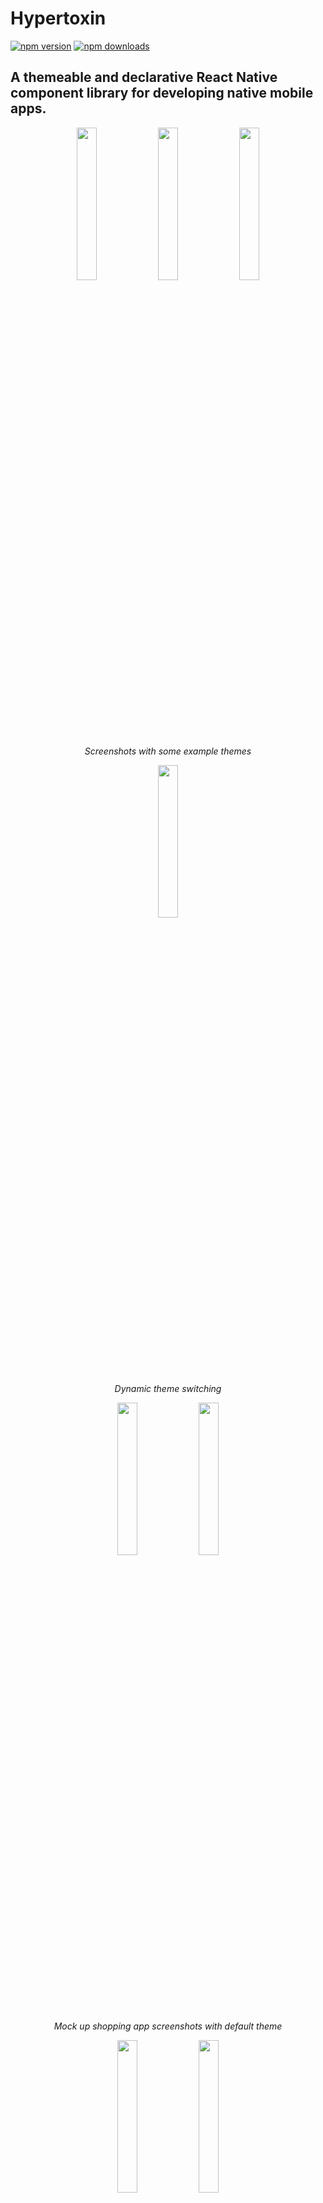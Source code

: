 # Hypertoxin
[![npm version](https://img.shields.io/npm/v/hypertoxin.svg?style=flat)](https://www.npmjs.com/package/hypertoxin)
[![npm downloads](https://img.shields.io/npm/dm/hypertoxin.svg?style=flat-square)](https://www.npmjs.com/package/hypertoxin)
## A themeable and declarative React Native component library for developing native mobile apps.

<p align="center">
    <img width="25%" height="25%" src="/assets/screenshots/screenshot-6.png">
    <img width="25%" height="25%" src="/assets/screenshots/screenshot-5.png">
    <img width="25%" height="25%" src="/assets/screenshots/screenshot-7.png">
</p>
<p align="center">
    <em>Screenshots with some example themes</em>
</p>

<p align="center">
    <img width="25%" height="25%" src="/assets/screen-records/theme-switching.gif">
</p>
<p align="center">
    <em>Dynamic theme switching</em>
</p>

<p align="center">
    <img width="25%" height="25%" src="/assets/screenshots/screenshot-1.png">
    <img width="25%" height="25%" src="/assets/screenshots/screenshot-2.png">
</p>
<p align="center">
    <em>Mock up shopping app screenshots with default theme</em>
</p>

<p align="center">
    <img width="25%" height="25%" src="/assets/screenshots/screenshot-3.png">
    <img width="25%" height="25%" src="/assets/screenshots/screenshot-4.png">
</p>
<p align="center">
    <em>Mock up shopping app screenshots with bubble theme</em>
</p>

# Installation

`$ npm install hypertoxin --save`

# Usage

The imported `hypertoxin` object is consists of `Ht`, `ThemeContext`, and `Theme`. `Ht` is an object containing all available components. `Theme` is the default global theme object which is used as a reference for making custom themes. `ThemeContext` the a react context provider which is required for setting custom themes.

```js
import React, { Component } from 'react';
import ReactNative from 'react-native'
import { Ht, ThemeContext, Theme as DefaultTheme } from 'hyperflow';

// All current available components. More to come...
const {
    FlatButton,
    RaisedButton,
    AreaButton,

    AvatarImage,
    IconImage,
    CoverImage,

    TextField,
    SearchField,

    HorizontalDivider,
    VeriticalDivider,

    HeadlineText,
    TitleText,
    SubtitleText,
    InfoText,
    CaptionText,

    BodyScreen,
    HeaderScreen,

    RowLayout,
    ColumnLayout
} = Ht;

export default class App extends Component {
  render() {
      return (
          <ThemeContext.Provider value = {{
              DefaultTheme // Modify this DefaultTheme object to make your own custom theme
          }}>
              // Top level app component goes here...
          </ThemeContext.Provider>
      );
  }
}

```

- [Documentations & Examples](#documentations)
    - [Button Components](#button-components)
    - [Field Components](#field-components)
    - [Text Components](#text-components)
    - [Image Components](#image-components)
    - [Layout Components](#layout-components)
    - [Screen Components](#screen-components)
    - [Animation API](#animation-api)
    - [Theme-customization](#text-components)
- [Demo](#demo)
- [Change Log](#change-log)
- [License](#license)

---

# Documentations

## Button Components

<p align="center">
    <img src="/assets/screen-records/buttons.gif">
</p>

Hypertoxin has three button components, [*FlatButton*](https://github.com/tuantle/hypertoxin/blob/develop/src/components/buttons/flat-button.js), [*RaisedButton*](https://github.com/tuantle/hypertoxin/blob/develop/src/components/buttons/raised-button.js), and [*AreaButton*](https://github.com/tuantle/hypertoxin/blob/develop/src/components/buttons/area-button.js)

#### Flat Button Properties

Prop | Type | Default | description
-----|------|---------|------------
exclusions | [string] | [] | Set which properties from parent component to ignore or exclude
room | string | `none` | Set button's room with respect to parent component which can be one of `none`, `content-left`, `content-middle`, `content-right`, `content-bottom`, `content-top`, `media`
action | string, object | `none` | Set button's onPress callback action to be defined by the parent component. This property is used when a button is set as a child search button for parent components such as SearchField, TextField, or HeaderScreen
shade | string, object | `themed` | Set button's shade theme, can be `themed`, `light`, or `dark`
overlay | string | `themed` | Set button's overplay style which can be one of `themed`, `opaque`, `translucent`, `translucent-outline`, `transparent`, `transparent-outline`
corner | string, number, object | `themed` | Set button's corner styles. As a number, corner is a scaler where border radius = corner * size. Set corner as an object for more control. For example `corner = { topLeft: 0.1, topRight: 0.1, bottomLeft: 0.1, bottomRight: 0.1}`
size  | string  | `themed`  | Set button's size which can be one of `themed`, `small`, `normal`, `large`
margin | string, number, object | None | Set button's margin styles. As a number, the margin is equally set around the button. Set margin as an object for more control. For example `margin = { top: 5, bottom: 5, left: 5, right: 5, horizontal: 5, vertical: 5}`
disabled | boolean | false | Disable the button
busy | boolean | false | Enable button busy activity indicator
rippled | boolean, string | `themed` | Enable button ripple animation
label | string | None | Button string label
color | string | `themed` | Set button's color style. Can be hex string, default color name, or themed color name
debounced | boolean | false | Enable button debouncing at 250 ms
initialAnimation | string, object | None  | See [Animation API](#animation-api) section for details
onPress | function | None | Button press action callback
style | object | None | Flat button style is an object with the following properties: `container: {...}, contentLeftRoom: {...}, contentMiddleRoom: {...}, contentRightRoom: {...}, badgeRoom: {...}, activityIndicatorRoom: {...}, label: {...}, ripple: {...}`. Standard React Native style properties go inside these properties. Changes to these properties will override the global theme. See [default style object](https://github.com/tuantle/hypertoxin/blob/c61f4bf96ac92efb550fb5264404f72cc0e1443f/src/components/buttons/flat-button.js#L53)

#### Raised Button Properties

Prop | Type | Default | description
-----|------|---------|------------
exclusions | [string] | [] | Set which properties from parent component to ignore or exclude
room | string | `none` | Set button's room with respect to parent component which can be one of `none`, `content-left`, `content-middle`, `content-right`, `content-bottom`, `content-top`, `media`
action | string, object | `none` | Set button's onPress callback action to be defined by the parent component. This property is used when a button is set as a child search button for parent components such as SearchField, TextField, or HeaderScreen
shade | string, object | `themed` | Set button's shade theme, can be `themed`, `light`, or `dark`
corner | string, number, object | `themed` | Set button's corner styles. As a number, corner is a scaler where border radius = corner * size. Set corner as an object for more control. For example `corner = { topLeft: 0.1, topRight: 0.1, bottomLeft: 0.1, bottomRight: 0.1}`
size  | string  | `themed`  | Set button's size which can be one of `themed`, `small`, `normal`, `large`
margin | string, number, object | None | Set button's margin styles. As a number, the margin is equally set around the button. Set margin as an object for more control. For example `margin = { top: 5, bottom: 5, left: 5, right: 5, horizontal: 5, vertical: 5}`
disabled | boolean | false | Disable the button
busy | boolean | false | Enable button busy activity indicator
rippled | boolean, string | `themed` | Enable button ripple animation
label | string | None | Button string label
color | string | `themed` | Set button's color style. Can be hex string, default color name, or themed color name
debounced | boolean | false | Enable button debouncing at 250 ms
initialAnimation | string, object | None  | See [Animation API](#animation-api) section for details
onPress | function | None | Button press action callback
style | object | None | Raised button style is an object with the following properties: `container: {...}, contentLeftRoom: {...}, contentMiddleRoom: {...}, contentRightRoom: {...}, badgeRoom: {...}, activityIndicatorRoom: {...}, label: {...}, ripple: {...}`. Standard React Native style properties go inside these properties. Changes to these properties will override the global theme. See [default style object](https://github.com/tuantle/hypertoxin/blob/c61f4bf96ac92efb550fb5264404f72cc0e1443f/src/components/buttons/raised-button.js#L63)

#### Area Button Properties

Prop | Type | Default | description
-----|------|---------|------------
exclusions | [string] | [] | Set which properties from parent component to ignore or exclude
room | string | `none` | Set button's room with respect to parent component which can be one of `none`, `content-left`, `content-middle`, `content-right`, `content-bottom`, `content-top`, `media`
action | string, object | `none` | Set button's onPress callback action to be defined by the parent component. This property is used when a button is set as a child search button for parent components such as SearchField, TextField, or HeaderScreen
shade | string, object | `themed` | Set button's shade theme, can be `themed`, `light`, or `dark`
overlay | string | `themed` | Set button's overplay style which can be one of `themed`, `opaque`, `translucent`, `transparent`
size  | string  | `themed`  | Set button's size which can be one of `themed`, `small`, `normal`, `large`
margin | string, number, object | None | Set button's margin styles. As a number, the margin is equally set around the button. Set margin as an object for more control. For example `margin = { top: 5, bottom: 5, left: 5, right: 5, horizontal: 5, vertical: 5}`
disabled | boolean | false | Disable the button
rippled | boolean, string | `themed` | Enable button ripple animation
debounced | boolean | false | Enable button debouncing at 250 ms
initialAnimation | string, object | None  | See [Animation API](#animation-api) section for details
onPress | function | None | Button press action callback
style | object | None | Area button style is an object with the following properties: `container: {...}, contentLeftRoom: {...}, contentRightRoom: {...}, ripple: {...}`. Unlike flat and raised buttons, there is no middle room styling. Standard React Native style properties go inside these properties. Changes to these properties will override the global theme. See [default style object](https://github.com/tuantle/hypertoxin/blob/c61f4bf96ac92efb550fb5264404f72cc0e1443f/src/components/buttons/area-button.js#L55)

*Note: `themed` propperty indicates using values defined by the global theme provider.*

By default, flat button component passes `shade`, `size`, and `color` properties down to it child components and at the same time set `margin = { 0 }` and `indentation = { 0 }` properties onto its children. This behaviour can be overide by child components with the `exclusions` property. For example, the icon image component below will not receice the `color = 'primary'` property from he parent button.

```jsx
<FlatButton overlay = 'opaque' size = 'small' label = 'SMALL' color = 'primary' >
    <IconImage exclusions = {[ `color` ]} room = 'content-left' source = 'home' />
</FlatButton>
```

#### Button Component Public Methods Access Via Reference

Methods | description
-----|------
animate | Do animation. See [Animation API](#animation-api)


#### Flat Button Examples

<p align="center">
    <img width="50%" height="50%" src="/assets/screenshots/flat-buttons.png">
</p>
<p align="center">
    <em>Standard flat buttons with colors defined by global theme</em>
</p>

```jsx
<FlatButton overlay = 'opaque' label = 'BUTTON' color = 'default' />
<FlatButton overlay = 'opaque' label = 'BUTTON' color = 'primary' />
<FlatButton overlay = 'opaque' label = 'BUTTON' color = 'secondary' />
<FlatButton overlay = 'opaque' label = 'BUTTON' color = 'accent' />
```

Clear buttons can be created when styling flat buttons with `overlay = 'transparent'` property. The component will auto-adjust the label text color accordingly.

<p align="center">
    <img width="50%" height="50%" src="/assets/screenshots/clear-buttons.png">
</p>
<p align="center">
    <em>Standard clear buttons with colors defined by global theme</em>
</p>

```jsx
<FlatButton overlay = 'transparent' label = 'BUTTON' color = 'default' />
<FlatButton overlay = 'transparent' label = 'BUTTON' color = 'primary' />
<FlatButton overlay = 'transparent' label = 'BUTTON' color = 'secondary' />
<FlatButton overlay = 'transparent' label = 'BUTTON' color = 'accent' />
```

<p align="center">
    <img width="50%" height="50%" src="/assets/screenshots/flat-buttons-with-l-icons.png">
</p>
<p align="center">
    <em>Flat buttons in 3 available sizes with icon images to the left</em>
</p>

<p align="center">
    <img width="50%" height="50%" src="/assets/screenshots/flat-buttons-with-r-icons.png">
</p>
<p align="center">
    <em>And icon images to the right</em>
</p>

To add icon image to button, add a child icon image component (more details for IconImage component below) with a content `room` property. All button components have 4 child rooms, `content-left`, `content-middle`, `content-right`, and `badge`.

Internally, a room is just a convient way for creating child Views, thus allowing the JSX code to be less clutter and much more declarative.

```jsx
<FlatButton overlay = 'opaque' size = 'small' label = 'SMALL' color = 'primary' >
    <IconImage room = 'content-left' source = 'home' />
</FlatButton>
<FlatButton overlay = 'opaque' size = 'normal' label = 'NORMAL' color = 'secondary' >
    <IconImage  room = 'content-left' source = 'home' />
</FlatButton>
<FlatButton overlay = 'opaque' size = 'large' label = 'LARGE' color = 'accent' >
    <IconImage room = 'content-left' source = 'home' />
</FlatButton>
<FlatButton overlay = 'opaque' size = 'small' label = 'SMALL' color = 'primary' >
    <IconImage room = 'content-right' source = 'profile' />
</FlatButton>
<FlatButton overlay = 'opaque' size = 'normal' label = 'NORMAL' color = 'secondary' >
    <IconImage room = 'content-right' source = 'profile' />
</FlatButton>
<FlatButton overlay = 'opaque' size = 'large' label = 'LARGE' color = 'accent' >
    <IconImage room = 'content-right' source = 'profile' />
</FlatButton>
```

<p align="center">
    <img width="50%" height="50%" src="/assets/screenshots/clear-buttons-with-l-icons.png">
    <img width="50%" height="50%" src="/assets/screenshots/clear-buttons-with-r-icons.png">
</p>
<p align="center">
    <em>Clear buttons in 3 available sizes with icon images to the left & right</em>
</p>

```jsx
<FlatButton overlay = 'transparent' size = 'small' label = 'SMALL' color = 'primary' >
    <IconImage room = 'content-left' source = 'home' />
</FlatButton>
<FlatButton overlay = 'transparent' size = 'normal' label = 'NORMAL' color = 'secondary' >
    <IconImage  room = 'content-left' source = 'home' />
</FlatButton>
<FlatButton overlay = 'transparent' size = 'large' label = 'LARGE' color = 'accent' >
    <IconImage room = 'content-left' source = 'home' />
</FlatButton>
<FlatButton overlay = 'transparent' size = 'small' label = 'SMALL' color = 'primary' >
    <IconImage room = 'content-right' source = 'profile' />
</FlatButton>
<FlatButton overlay = 'transparent' size = 'normal' label = 'NORMAL' color = 'secondary' >
    <IconImage room = 'content-right' source = 'profile' />
</FlatButton>
<FlatButton overlay = 'transparent' size = 'large' label = 'LARGE' color = 'accent' >
    <IconImage room = 'content-right' source = 'profile' />
</FlatButton>
```

<p align="center">
    <img width="50%" height="50%" src="/assets/screenshots/flat-buttons-with-corners.png">
</p>
<p align="center">
    <em>A few examples of corner styling</em>
</p>

```jsx
<FlatButton overlay = 'opaque' label = 'BUTTON' color = 'primary' corner = 'sharp' />
<FlatButton overlay = 'opaque' label = 'BUTTON' color = 'secondary' corner = 'round' />
<FlatButton overlay = 'opaque' label = 'BUTTON' color = 'accent' corner = 'circular' />
```

To create a button with a badge, add a child text component with a `room = 'badge'`.

<p align="center">
    <img width="25%" height="25%" src="/assets/screenshots/flat-button-with-badge.png">
</p>

```jsx
<FlatButton overlay = 'opaque' label = 'BUTTON' color = 'primary' >
    <InfoText room = 'badge' color = 'white' > 0 </InfoText>
    <IconImage room = 'content-left' source = 'home' />
</FlatButton>
```

<p align="center">
    <img width="50%" height="50%" src="/assets/screenshots/flat-buttons-with-outlines.png">
</p>
<p align="center">
    <em>Flat outlined buttons when styled with `overlay = 'transparent-outline'` property
</em>
</p>

```jsx
<FlatButton overlay = 'transparent-outline' size = 'small' label = 'BUTTON' color = 'primary' corner = 'sharp' >
    <IconImage room = 'content-left' source = 'star' />
</FlatButton>
<FlatButton overlay = 'transparent-outline' size = 'normal' label = 'BUTTON' color = 'secondary' corner = 'round' >
    <IconImage room = 'content-right' source = 'star' />
</FlatButton>
<FlatButton overlay = 'transparent-outline' size = 'large' label = 'BUTTON' color = 'accent' corner = 'circular' />
```

<p align="center">
    <img width="50%" height="50%" src="/assets/screenshots/icon-buttons.png">
</p>
<p align="center">
    <em>Flat buttons styled as icon buttons</em>
</p>

```jsx
<FlatButton overlay = 'transparent' size = 'small' color = 'primary' corner = 'circular' >
    <IconImage room = 'content-middle' source = 'favorite' />
</FlatButton>
<FlatButton overlay = 'transparent' size = 'normal' color = 'secondary' corner = 'circular' >
    <IconImage room = 'content-middle' source = 'favorite' />
</FlatButton>
<FlatButton overlay = 'transparent' size = 'large' color = 'accent' corner = 'circular' >
    <IconImage room = 'content-middle' source = 'favorite' />
</FlatButton>
<FlatButton overlay = 'transparent' color = { Theme.color.palette.purple } corner = 'circular' >
    <IconImage room = 'content-middle' source = 'smiley-face' />
</FlatButton>
<FlatButton overlay = 'transparent' color = { Theme.color.palette.green } corner = 'circular' >
    <IconImage room = 'content-middle' source = 'star' />
</FlatButton>
```

#### Raised Button Examples

<p align="center">
    <img width="50%" height="50%" src="/assets/screenshots/raised-buttons.png">
</p>
<p align="center">
    <em>Standard raised buttons with colors defined by global theme</em>
</p>

```jsx
<RaisedButton label = 'BUTTON' color = 'default' />
<RaisedButton label = 'BUTTON' color = 'primary' />
<RaisedButton label = 'BUTTON' color = 'secondary' />
<RaisedButton label = 'BUTTON' color = 'accent' />
```

<p align="center">
    <img width="50%" height="50%" src="/assets/screenshots/raised-buttons-with-l-icons.png">
    <img width="50%" height="50%" src="/assets/screenshots/raised-buttons-with-r-icons.png">
</p>
<p align="center">
    <em>Raised buttons in 3 available sizes with icon images to the left & right</em>
</p>

```jsx
<RaisedButton size = 'small' label = 'SMALL' color = 'primary' >
    <IconImage room = 'content-left' source = 'home' />
</RaisedButton>
<RaisedButton size = 'normal' label = 'NORMAL' color = 'secondary' >
    <IconImage room = 'content-left' source = 'home' />
</RaisedButton>
<RaisedButton size = 'large' label = 'LARGE' color = 'accent' >
    <IconImage room = 'content-left' source = 'home' />
</RaisedButton>
<RaisedButton size = 'small' label = 'SMALL' color = 'primary' >
    <IconImage room = 'content-right' source = 'profile' />
</RaisedButton>
<RaisedButton size = 'normal' label = 'NORMAL' color = 'secondary' >
    <IconImage room = 'content-right' source = 'profile' />
</RaisedButton>
<RaisedButton size = 'large' label = 'LARGE' color = 'accent' >
    <IconImage room = 'content-right' source = 'profile' />
</RaisedButton>
```

<p align="center">
    <img width="50%" height="50%" src="/assets/screenshots/raised-buttons-with-corners.png">
</p>
<p align="center">
    <em>A few examples of corner styling</em>
</p>

```jsx
<RaisedButton label = 'BUTTON' color = 'primary' corner = 'sharp' />
<RaisedButton label = 'BUTTON' color = 'secondary' corner = 'round' />
<RaisedButton label = 'BUTTON' color = 'accent' corner = 'circular' />
```

<p align="center">
    <img width="50%" height="50%" src="/assets/screenshots/fab-buttons.png">
</p>
<p align="center">
    <em>Raised buttons styled as floating action buttons</em>
</p>

```jsx
<RaisedButton color = 'primary' corner = 'circular' size = 'large' >
    <IconImage room = 'content-middle' source = 'add' />
</RaisedButton>
<RaisedButton color = 'secondary' corner = 'circular' size = 'large' >
    <IconImage room = 'content-middle' source = 'edit' />
</RaisedButton>
<RaisedButton color = 'accent' corner = 'circular' size = 'large' >
    <IconImage room = 'content-middle' source = 'star' />
</RaisedButton>
```

#### Area Button Examples

<p align="center">
    <img width="50%" height="50%" src="/assets/screen-records/area-buttons.gif">
</p>

```jsx
<FlatList
    data = { animals }
    renderItem = {(listData) => {
        const animal = listData.item;
        return (
            <AreaButton shade = { shade }>
                <ColumnLayout room = 'content-left' roomAlignment = 'center' >
                    <AvatarImage room = 'content-left' source = { animal.avatarImage } dropShadowed = { false } />
                    <TitleText room = 'content-right' size = 'small' indentation = { 20 }>{ animal.name }</TitleText>
                </ColumnLayout>
                <FlatButton room = 'content-right' overlay = 'transparent' corner = 'circular' color = 'red' >
                    <IconImage room = 'content-middle' source = `favorite` />
                </FlatButton>
            </AreaButton>
        );
    }}
/>
```

## Field Components

<p align="center">
    <img src="/assets/screen-records/text-fields.gif">
    <img src="/assets/screen-records/search-field.gif">
</p>

Hypertoxin has two field components, [*TextField*](https://github.com/tuantle/hypertoxin/blob/develop/src/components/fields/text-field.js) and [*SearchField*](https://github.com/tuantle/hypertoxin/blob/develop/src/components/fields/search-field.js)

#### Search Field Properties

Prop | Type | Default | description
-----|------|---------|------------
exclusions | [string] | [] | Set which properties from parent component to ignore or exclude
room | string | `none` | Set search field's room with respect to parent component which can be one of `none`, `content-left`, `content-middle`, `content-right`, `content-bottom`, `content-top`, `media`
shade | string, object | `themed` | Set search field's shade theme, can be `themed`, `light`, or `dark`
overlay | string | `themed` | Set search field's overplay style which can be one of `themed`, `opaque`, `translucent`, `translucent-outline`, `transparent`, `transparent-outline`
corner | string, number, object | `themed` | Set search field's corner styles. As a number, corner is a scaler where border radius = corner * size. Set corner as an object for more control. For example `corner = { topLeft: 0.1, topRight: 0.1, bottomLeft: 0.1, bottomRight: 0.1}`
size  | string  | `themed`  | Set search field's size which can be one of `themed`, `small`, `normal`, `large`
margin | string, number, object | None | Set search field's margin styles. As a number, the margin is equally set around search field container. Set margin as an object for more control. For example `margin = { top: 5, bottom: 5, left: 5, right: 5, horizontal: 5, vertical: 5}`
dropShadowed | boolean, string | `themed` | Enable search field's container drop shadow
autoFocus | boolean | true | Enable search field's auto focus
autoCorrect | boolean | true | Enable search field's auto correct spelling
suggestive | boolean | true | Enable search field's suggestion pullup view
pinnedSuggestionValues  | [string], [number], [object]  | [] | A list of pinned suggestion values
hint  | string  | None | Set search field's hint
initialAnimation | string, object | None  | See [Animation API](#animation-api) section for details
style | object | None | Search field style is an object with the following properties: `container: {...}, box, {...}, contentLeftRoom: {...}, contentRightRoom: {...}, input: {...}, suggestion: {...}`. Standard React Native style properties go inside these properties. Changes to these properties will override the global theme. See [default style object](https://github.com/tuantle/hypertoxin/blob/c61f4bf96ac92efb550fb5264404f72cc0e1443f/src/components/fields/search-field.js#L68)
onSearch | function | None | Called after search field's text input onSubmitEditing. Takes submitted search text value as argument
onGetAutocompletionValues | async function | None | Async retrieve autocompletion string value array for suggestion pullup view
onEditing | function | None |
onFocus | function | None | Called after search field's text input is focused. Takes no argument
onBlur | function | None | Called after search field's text input is blurred. Takes no argument
onCollapse | function | None |
onExpand | function | None |
onHide | function | None |
onShow | function | None |
onHideSuggestion | function | None |
onShowSuggestion | function | None |
onClear | function | None | Called after search field's text input is cleared. Takes no argument
onClearSuggestion | function | None |
renderSuggestionItem | function | None |

#### Text Field Properties

Prop | Type | Default | description
-----|------|---------|------------
exclusions | [string] | [] | Set which properties from parent component to ignore or exclude
room | string | `none` | Set text field's room with respect to parent component which can be one of `none`, `content-left`, `content-middle`, `content-right`, `content-bottom`, `content-top`, `media`
shade | string, object | `themed` | Set text field's shade theme, can be `themed`, `light`, or `dark`
overlay | string | `themed` | Set text field's overplay style which can be one of `themed`, `opaque`, `translucent`, `translucent-outline`, `transparent`, `transparent-outline`
corner | string, number, object | `themed` | Set text field's corner styles. As a number, corner is a scaler where border radius = corner * size. Set corner as an object for more control. For example `corner = { topLeft: 0.1, topRight: 0.1, bottomLeft: 0.1, bottomRight: 0.1}`
size  | string  | `themed`  | Set text field's size which can be one of `themed`, `small`, `normal`, `large`
margin | string, number, object | None | Set text field's margin styles. As a number, the margin is equally set around text field container. Set margin as an object for more control. For example `margin = { top: 5, bottom: 5, left: 5, right: 5, horizontal: 5, vertical: 5}`
autoFocus | boolean | true | Enable text field's auto focus
autoCorrect | boolean | true | Enable text field's auto correct spelling
secured | boolean | false | Enable text field's secure mode
underlined | boolean, string | `themed` | Enable text field's underlined animation
disabled | boolean | false | Disable text field's input
initialValue  | string, number  | None | Set text input's initial value
selectableValues  | [string], [number], [object]  | [] | A list of selectable values
label  | string  | None | Set text field's label
hint  | string  | None | Set text field's hint
charLimit  | number  | -1 | Set text input's max characters count. Set charLimit > -1 for no character limit. When charLimit > 1, a little character counter will be visible in the bottom right
lineLimit  | number  | 1 | Set text input's max lines count. Set lineLimit > 1 for multilined text input
inputType  | string  | `default` | Set text input's type which can be one of `default`, `numeric`, `monetary`, `phone-pad`, `email-address`, `credit-card-visa`, `credit-card-master`, `credit-card-discover`, `credit-card-american-express`
disableValidation  | bool  | false | Disable text input validation
disableFormatting  | bool  | false | Disable text input formatting
initialAnimation | string, object | None  | See [Animation API](#animation-api) section for details
style | object | None | Text field style is an object with the following properties: `container: {...}, box: {...}, contentLeftRoom: {...}, contentRightRoom: {...}, input: {...}, helper: {...}, status: {...}, label: {...}, underline: {...}, selection: {...}`. Standard React Native style properties go inside these properties. Changes to these properties will override the global theme. See [default style object](https://github.com/tuantle/hypertoxin/blob/c61f4bf96ac92efb550fb5264404f72cc0e1443f/src/components/fields/text-field.js#L55)
onValidate | function | See [default onValidate](https://github.com/tuantle/hypertoxin/blob/c61f4bf96ac92efb550fb5264404f72cc0e1443f/src/components/fields/text-field.js#L1022) | Called after text field's text input onChangeText or onEndEditing. Takes current text input value and inputType as arguments. Expects return object with a `validate` boolean property and a `status` string property
onFormat | function | See [default onFormat](https://github.com/tuantle/hypertoxin/blob/c61f4bf96ac92efb550fb5264404f72cc0e1443f/src/components/fields/text-field.js#L1075) | Called after text field's text input onChangeText. Takes current text input value as argument. Return formated value
onEditing | function | None | Called when text field's text input onChangeText. Takes current text input value as argument.
onDoneEdit | function | None | Called when a value in text field's selectable pullup view is selected or after text field's text input onSubmitEditing. Takes current text input value or selected value as argument
onSelect | function | None  | Called when a value in text field's selectable pullup view is selected. Takes selected value as argument
onFocus | function | None | Called after text field's text input is focused. Takes no argument
onBlur | function | None | Called after text field's text input is blurred. Takes no argument
onHideSelection | function | None | Called after text field's selectable pullup view is hidden. Takes no argument
onShowSelection | function | None | Called after text field's selectable pullup view is visible. Takes no argument
onClear | function | None | Called after text field's text input is cleared. Takes no argument
renderSelectableItem | function | None |

*Note: `themed` propperty indicates using values defined by the global theme provider.*

By default, text field component passes `shade`, `size`, and `disabled` properties down to it child components and at the same time set `margin = { 0 }` and `indentation = { 0 }` properties onto its children. This behaviour can be overide by child components with the `exclusions` property.

#### Text Field Component Public Methods Access Via Reference

Methods | description
-----|------
isValidated | Check if text input's value is validated
isSelectionVisible | Check if selectable pullup view is visible
isFocused | Check if text input's value is focused
showSelection | Call to show selectable pullup view if `selectableValues` is provided
hideSelection | Call to hide selectable pullup view if `selectableValues` is provided
focus | Call to focus text input
blur | Call to blur text input
clear | Call to clear text input
animate | Do animation. See [Animation API](#animation-api)

#### Search Field Examples

#### Text Field Examples

<p align="center">
    <img width="35%" height="35%" src="/assets/screen-records/text-field-with-formatting-validation.gif">
</p>
<p align="center">
    <em>Text field with formatting and validation</em>
</p>

```jsx
<TextField
    label = 'PHONE NUMBER'
    inputType = 'phone-pad'
    charLimit = { 14 }
    onValidate = {(value, inputType) => {
        let regex;
        let validated = true;
        let status = ``;

        if (value !== `` && inputType === `phone-pad`) {
            regex = /^(\+\d{1,2}\s)?\(?\d{3}\)?[\s.-]?\d{3}[\s.-]?\d{4}$/;

            validated = regex.test(value);
            status = validated ? `` : `Phone number is invalid`;
        }
        return {
            validated,
            status
        };
    }}
    onFormat = {(value) => {
        return value.split(``).filter((char) => char !== `-` && char !== `(` && char !== `)` && char !== ` `).map((char, index) => {
            if (index === 0) {
                return `(${char}`;
            }
            if (index === 2) {
                return `${char}) `;
            }
            if (index === 5) {
                return `${char}-`;
            }
            return char;
        }).join(``);
    }}
>
    <FlatButton room = 'content-right' overlay = 'transparent' action = 'clear' corner = 'circular' >
        <IconImage room = 'content-middle' source = 'cancel' />
    </FlatButton>
</TextField>
```

<p align="center">
    <img width="25%" height="25%" src="/assets/screen-records/text-field-selectable.gif">
</p>
<p align="center">
    <em>Text field with selectable pullup view</em>
</p>

```jsx
<TextField
    label = 'LABEL'
    selectableValues = {[ `VALUE A`, `VALUE B`, `VALUE C` ]}
    renderSelectableItem = {(item, onPressSelect) => {
        return (
            <AreaButton
                shade = { shade }
                overlay = 'transparent'
                size = 'small'
                onPress = {() => onPressSelect(item)}
                contentRightRoomAlignment = 'start'
                margin = {{
                    horizontal: 10
                }}
            >
                <InfoText room = 'content-left' indentation = { 10 }>{ item.value }</InfoText>
                {
                    item.selected ? <IconImage room = 'content-right' source = 'check' /> : null
                }
            </AreaButton>
        );
    }}

    <FlatButton room = 'content-right' overlay = 'transparent' action = 'clear' corner = 'circular' >
        <IconImage room = 'content-middle' source = 'cancel' />
    </FlatButton>
    <FlatButton room = 'content-right' overlay = 'transparent' action = 'show-selection' corner = 'circular' >
        <IconImage room = 'content-middle' source = 'collapse' />
    </FlatButton>
    <FlatButton room = 'content-right' overlay = 'transparent' action = 'hide-selection' corner = 'circular' >
        <IconImage room = 'content-middle' source = 'expand' />
    </FlatButton>
</TextField>
```

## Text Components

<p align="center">
    <img width="35%" height="35%" src="/assets/screenshots/screenshot-text-default-theme.png">
</p>
<p align="center">
    <em>Text components with default theme and San-Francisco font</em>
</p>

<p align="center">
    <img width="35%" height="35%" src="/assets/screenshots/screenshot-text-bubble-theme.png">
</p>
<p align="center">
    <em>Text components with bubble theme and Arial font</em>
</p>

<p align="center">
    <img width="35%" height="35%" src="/assets/screenshots/screenshot-text-coffee-theme.png">
</p>
<p align="center">
    <em>Text components with coffee theme and Futura font</em>
</p>

Hypertoxin has five text components, [*CaptionText*](https://github.com/tuantle/hypertoxin/blob/develop/src/components/texts/caption-text.js), [*InfoText*](https://github.com/tuantle/hypertoxin/blob/develop/src/components/texts/info-text.js), [*SubtitleText*](https://github.com/tuantle/hypertoxin/blob/develop/src/components/texts/subtitle-text.js), [*TitleText*](https://github.com/tuantle/hypertoxin/blob/develop/src/components/texts/title-text.js), [*HeadlineText*](https://github.com/tuantle/hypertoxin/blob/develop/src/components/texts/headline-text.js)

#### Text (Caption, Info, Subtitle, Title, & Headline) Properties

Prop | Type | Default | description
-----|------|---------|------------
exclusions | [string] | [] | Set which properties from parent component to ignore or exclude
room | string | `none` | Set text's room with respect to parent component which can be one of `none`, `content-left`, `content-middle`, `content-right`, `content-bottom`, `content-top`, `media`, `activity-indicator`
shade | string, object | `themed` | Set text shade theme, can be `themed`, `light`, or `dark`
size  | string  | `themed`  | Set text font's size which can be one of `themed`, `small`, `normal`, `large`
alignment  | string  | `left`  | Set text's alignment which can be one of `left`, `center`, `right`
decoration  | string  | `none`  | Set text's decoration which can be one of `none`, `underline`, `line-through`
font  | string  | `themed`  | Set text font's family which can be `themed` or font family name
uppercased  | boolean  | False  | Force uppercased text
lowercased  | boolean  | False  | Force lowercased text
indentation  | number  | 0  | Set text indentation
color | string | `themed` | Set text's color style. Can be hex string, default color name, or themed color name
initialAnimation | string, object | None  | See [Animation API](#animation-api) section for details
style | object | None | Standard React Native text style properties.

#### Text Components Public Methods Access Via Reference

Methods | description
-----|------
animate | Do animation. See [Animation API](#animation-api)


```jsx
<HeadlineText size = 'large' color = 'default' > Headline Large </HeadlineText>
<HeadlineText size = 'normal' color = 'primary' > Headline Normal </HeadlineText>
<HeadlineText size = 'small' color = 'secondary' > Headline Small </HeadlineText>
```
```jsx
<TitleText size = 'large' color = 'default' > Headline Large </TitleText>
<TitleText size = 'normal' color = 'primary' > Headline Normal </TitleText>
<TitleText size = 'small' color = 'secondary' > Headline Small </TitleText>
```

```jsx
<SubtitleText size = 'large' color = 'default' > Headline Large </SubtitleText>
<SubtitleText size = 'normal' color = 'primary' > Headline Normal </SubtitleText>
<SubtitleText size = 'small' color = 'secondary' > Headline Small </SubtitleText>
```

```jsx
<InfoText size = 'large' color = 'default' > Headline Large </InfoText>
<InfoText size = 'normal' color = 'primary' > Headline Normal </InfoText>
<InfoText size = 'small' color = 'secondary' > Headline Small </InfoText>
```

```jsx
<CaptionText size = 'large' color = 'default' > Headline Large </CaptionText>
<CaptionText size = 'normal' color = 'primary' > Headline Normal </CaptionText>
<CaptionText size = 'small' color = 'secondary' > Headline Small </CaptionText>
```

## Screen Components

Hypertoxin has two screen components, [*BodyScreen*](https://github.com/tuantle/hypertoxin/blob/develop/src/components/screens/body-screen.js), [*HeaderScreen*](https://github.com/tuantle/hypertoxin/blob/develop/src/components/screens/header-screen.js)

## Layout Components}

Hypertoxin has two layout components, [*RowLayout*](https://github.com/tuantle/hypertoxin/blob/develop/src/components/layouts/row-layout.js), [*ColumnLayout*](https://github.com/tuantle/hypertoxin/blob/develop/src/components/layouts/column-layout.js)

## Image Components

Hypertoxin has two layout components, [*RowLayout*](https://github.com/tuantle/hypertoxin/blob/develop/src/components/layouts/row-layout.js), [*ColumnLayout*](https://github.com/tuantle/hypertoxin/blob/develop/src/components/layouts/column-layout.js)

## Divider Components

Hypertoxin has two divider components, [*HorizontalDivider*](https://github.com/tuantle/hypertoxin/blob/develop/src/components/dividers/horizontal-divider.js), [*VeriticalDivider*](https://github.com/tuantle/hypertoxin/blob/develop/src/components/dividers/vertical-divider.js)

#### Divider (Horizontal and Vertical) Properties

Prop | Type | Default | description
-----|------|---------|------------
exclusions | [string] | [] | Set which properties from parent component to ignore or exclude
room | string | `none` | Set divider's room with respect to parent component which can be one of `none`, `content-left`, `content-middle`, `content-right`, `content-bottom`, `content-top`, `media`
shade | string, object | `themed` | Set divider shade theme, can be `themed`, `light`, or `dark`
thickness | number, string | `themed` | Set divider line thickness
edgeToEdge | boolean | false | Force divider line to the edges of screen
margin | string, number, object | None | Set text field's margin styles. As a number, the margin is equally set around text field container. Set margin as an object for more control. For example `margin = { top: 5, bottom: 5, left: 5, right: 5, horizontal: 5, vertical: 5}`
color | string | `themed` | Set divider's color style. Can be hex string, default color name, or themed color name
style | object | None | Standard React Native view style properties

## Animation API

In Hypertoxin component library, all components, except for HorizontalDivider, VeriticalDivider, and CoverImage, have an `animate` method and an `initialAnimation` property. At it core, Hypertoxin uses [react-native-animatable](https://github.com/oblador/react-native-animatable) library for animation transistion.

#### Property `initialAnimation`

This property is set for initial component animation right after mounting. It can be either a string or an object. As a object, this property has a PropTypes shape of:

```js
PropTypes.shape({
    refName: PropTypes.string,
    transitions: PropTypes.arrayOf(PropTypes.shape({
        to: PropTypes.object,
        from: PropTypes.object,
        option: PropTypes.shape({
            duration: PropTypes.number,
            delay: PropTypes.number,
            easing: PropTypes.string
        })
    })),
    onTransitionBegin: PropTypes.func,
    onTransitionEnd: PropTypes.func,
    onAnimationBegin: PropTypes.func,
    onAnimationEnd: PropTypes.func
})
```

Where `refName` is reference name of animated child content component. See child component reference names [table](#child-component-references). And `transitions` is an array of transition object that has `to`, `from`, and `option` properties. From contains the starting transition animation style, and to contains the ending transition animation style. See [react-native-animatable](https://github.com/oblador/react-native-animatable) documentation for more details.

#### Method `animate`

Below are some component animation examples.

<p align="center">
    <img width="25%" height="25%" src="/assets/screen-records/button-animation2.gif">
</p>
<p align="center">
    <em>An example of animating sequences of a simple submit button. [*Full code example*](https://github.com/tuantle/hypertoxin/blob/c61f4bf96ac92efb550fb5264404f72cc0e1443f/demo/src/components/animation-views/example2-animation-view.js#L310)</em>
</p>

<p align="center">
    <img width="25%" height="25%" src="/assets/screen-records/button-animation1.gif">
</p>
<p align="center">
    <em>
        An example of animating sequences of payment submit button. [*Full code example*](https://github.com/tuantle/hypertoxin/blob/c61f4bf96ac92efb550fb5264404f72cc0e1443f/demo/src/components/animation-views/example2-animation-view.js#L121)
    </em>
</p>

<p align="center">
    <img width="15%" height="15%" src="/assets/screen-records/button-animation3.gif">
</p>
<p align="center">
    <em>
        An example of animating sequences of an expanding FAB menu. [*Full code example*](https://github.com/tuantle/hypertoxin/blob/c61f4bf96ac92efb550fb5264404f72cc0e1443f/demo/src/components/animation-views/example2-animation-view.js#L444)
    </em>
</p>

<p align="center">
    <img width="25%" height="25%" src="/assets/screen-records/button-animation4.gif">
</p>
<p align="center">
    <em>
        An example of animating sequences of a popup menu. [*Full code example*](https://github.com/tuantle/hypertoxin/blob/c61f4bf96ac92efb550fb5264404f72cc0e1443f/demo/src/components/animation-views/example2-animation-view.js#L675)
    </em>
</p>

## Theme Customization

## Child Component References

# Demo

# Change Log
- Link to [change log](https://github.com/tuantle/hypertoxin/tree/develop/CHANGELOG.md)

# License

Hyperflow is [MIT licensed](./LICENSE).
